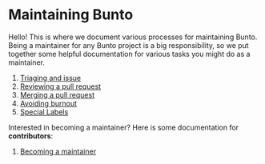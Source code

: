 # Maintaining Bunto

Hello! This is where we document various processes for maintaining Bunto. Being a maintainer for any Bunto project is a big responsibility, so we put together some helpful documentation for various tasks you might do as a maintainer.

1. [Triaging and issue](triaging-an-issue.md)
2. [Reviewing a pull request](reviewing-a-pull-request.md)
3. [Merging a pull request](merging-a-pull-request.md)
4. [Avoiding burnout](avoiding-burnout.md)
5. [Special Labels](special-labels.md)

Interested in becoming a maintainer? Here is some documentation for **contributors**:

1. [Becoming a maintainer](becoming-a-maintainer.md)
